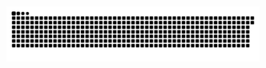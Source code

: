 <picture>
  <source media="(prefers-color-scheme: dark)" srcset="https://raw.githubusercontent.com/MarineHakobyan/MarineHakobyan/d2ea8615c666ca1028c6a5c8c0f6b45ac70243f2/github-contribution-grid-snake-dark.svg" />
  <source media="(prefers-color-scheme: light)" srcset="https://raw.githubusercontent.com/MarineHakobyan/MarineHakobyan/d2ea8615c666ca1028c6a5c8c0f6b45ac70243f2/github-contribution-grid-snake.svg" />
  <img alt="github-snake" src="https://raw.githubusercontent.com/MarineHakobyan/MarineHakobyan/d2ea8615c666ca1028c6a5c8c0f6b45ac70243f2/github-contribution-grid-snake-dark.svg" />
</picture>
